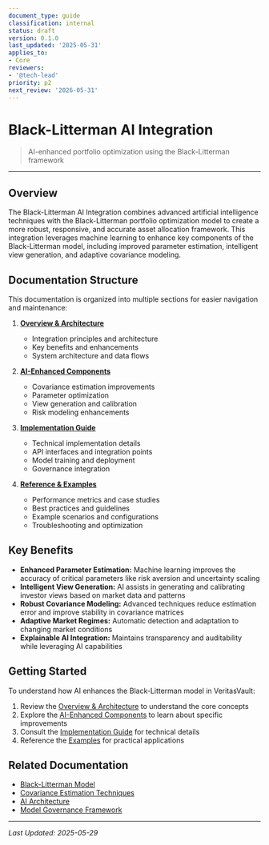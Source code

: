 ```yaml
---
document_type: guide
classification: internal
status: draft
version: 0.1.0
last_updated: '2025-05-31'
applies_to:
- Core
reviewers:
- '@tech-lead'
priority: p2
next_review: '2026-05-31'
---
```


# Black-Litterman AI Integration

> AI-enhanced portfolio optimization using the Black-Litterman framework

---

## Overview

The Black-Litterman AI Integration combines advanced artificial intelligence techniques with the Black-Litterman portfolio optimization model to create a more robust, responsive, and accurate asset allocation framework. This integration leverages machine learning to enhance key components of the Black-Litterman model, including improved parameter estimation, intelligent view generation, and adaptive covariance modeling.

## Documentation Structure

This documentation is organized into multiple sections for easier navigation and maintenance:

1. **[Overview & Architecture](./black-litterman-ai/bl-ai-overview.md)**
   - Integration principles and architecture
   - Key benefits and enhancements
   - System architecture and data flows

2. **[AI-Enhanced Components](./black-litterman-ai/bl-ai-components.md)**
   - Covariance estimation improvements
   - Parameter optimization
   - View generation and calibration
   - Risk modeling enhancements

3. **[Implementation Guide](./black-litterman-ai/bl-ai-implementation.md)**
   - Technical implementation details
   - API interfaces and integration points
   - Model training and deployment
   - Governance integration

4. **[Reference & Examples](./black-litterman-ai/bl-ai-reference.md)**
   - Performance metrics and case studies
   - Best practices and guidelines
   - Example scenarios and configurations
   - Troubleshooting and optimization

## Key Benefits

* **Enhanced Parameter Estimation:** Machine learning improves the accuracy of critical parameters like risk aversion and uncertainty scaling
* **Intelligent View Generation:** AI assists in generating and calibrating investor views based on market data and patterns
* **Robust Covariance Modeling:** Advanced techniques reduce estimation error and improve stability in covariance matrices
* **Adaptive Market Regimes:** Automatic detection and adaptation to changing market conditions
* **Explainable AI Integration:** Maintains transparency and auditability while leveraging AI capabilities

## Getting Started

To understand how AI enhances the Black-Litterman model in VeritasVault:

1. Review the [Overview & Architecture](./black-litterman-ai/bl-ai-overview.md) to understand the core concepts
2. Explore the [AI-Enhanced Components](./black-litterman-ai/bl-ai-components.md) to learn about specific improvements
3. Consult the [Implementation Guide](./black-litterman-ai/bl-ai-implementation.md) for technical details
4. Reference the [Examples](./black-litterman-ai/bl-ai-reference.md) for practical applications

## Related Documentation

* [Black-Litterman Model](FinancialModels/BlackLitterman.md)
* [Covariance Estimation Techniques](./covariance-estimation.md)
* [AI Architecture](./ai-architecture.md)
* [Model Governance Framework](./model-governance.md)

---

*Last Updated: 2025-05-29*